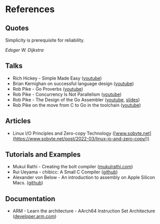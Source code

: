 # References

## Quotes

Simplicity is prerequisite for reliability.

*Edsger W. Dijkstra*

## Talks

* Rich Hickey - Simple Made Easy ([youtube](https://www.youtube.com/watch?v=LKtk3HCgTa8))
* Brian Kernighan on successful language design ([youtube](https://www.youtube.com/watch?v=Sg4U4r_AgJU))
* Rob Pike - Go Proverbs ([youtube](https://www.youtube.com/watch?v=PAAkCSZUG1c))
* Rob Pike - Concurrency Is Not Parallelism ([youtube](https://www.youtube.com/watch?v=qmg1CF3gZQ0))
* Rob Pike - The Design of the Go Assembler ([youtube](https://www.youtube.com/watch?v=KINIAgRpkDA), [slides](https://talks.golang.org/2016/asm.slide))
* Rob Pike on the move from C to Go in the toolchain ([youtube](https://www.youtube.com/watch?v=cF1zJYkBW4A))

## Articles

* Linux I/O Principles and Zero-copy Technology ([www.sobyte.net](https://www.sobyte.net/post/2022-03/linux-io-and-zero-copy/))

## Tutorials and Examples

* Mukul Rathi - Creating the bolt compiler ([mukulrathi.com](https://mukulrathi.com/create-your-own-programming-language/intro-to-compiler/))
* Rui Ueyama - chibicc: A Small C Compiler ([github](https://github.com/rui314/chibicc))
* Alexander von Below - An introduction to assembly on Apple Silicon Macs. ([github](https://github.com/below/HelloSilicon))

## Documentation

* ARM - Learn the architecture - AArch64 Instruction Set Architecture ([developer.arm.com](https://developer.arm.com/documentation/102374/0100))

